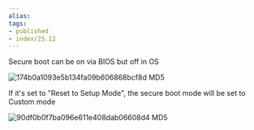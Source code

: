 ```yaml
---
alias:
tags:
- published
- index/25.12
---
```


Secure boot can be on via BIOS but off in OS

![174b0a1093e5b134fa09b606868bcf8d MD5](https://i.imgur.com/hWgPQFW.png)



If it's set to "Reset to Setup Mode", the secure boot mode will be set to Custom mode

![90df0b0f7ba096e611e408dab06608d4 MD5](https://i.imgur.com/CmAootg.png)



